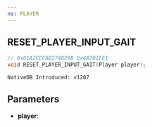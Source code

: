 ```yaml
---
ns: PLAYER
---
```

## RESET_PLAYER_INPUT_GAIT

```c
// 0x61A2EECAB274829B 0x4A701EE1
void RESET_PLAYER_INPUT_GAIT(Player player);
```

```
NativeDB Introduced: v1207
```

## Parameters
* **player**:
